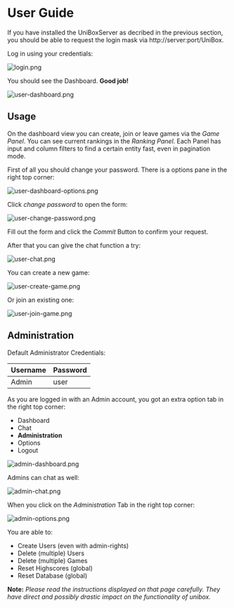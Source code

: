 # User Guide

If you have installed the UniBoxServer as decribed in the previous section, you should be able to request the login mask via http://server:port/UniBox.

Log in using your credentials:

![login.png](http://alextape.github.io/UniBox/screenshots/login.png)

You should see the Dashboard. **Good job!**

![user-dashboard.png](http://alextape.github.io/UniBox/screenshots/user-dashboard.png)

## Usage

On the dashboard view you can create, join or leave games via the *Game Panel*. You can see current rankings in the *Ranking Panel*. Each Panel has input and column filters to find a certain entity fast, even in pagination mode.

First of all you should change your password. There is a options pane in the right top corner:

![user-dashboard-options.png](http://alextape.github.io/UniBox/screenshots/user-dashboard-options.png)

Click *change password* to open the form:

![user-change-password.png](http://alextape.github.io/UniBox/screenshots/user-change-password.png)

Fill out the form and click the *Commit* Button to confirm your request.

After that you can give the chat function a try:

![user-chat.png](http://alextape.github.io/UniBox/screenshots/user-chat.png)

You can create a new game:

![user-create-game.png](http://alextape.github.io/UniBox/screenshots/user-create-game.png)

Or join an existing one:

![user-join-game.png](http://alextape.github.io/UniBox/screenshots/user-join-game.png)

## Administration

Default Administrator Credentials:

| Username | Password |
| :-- | :-- |
| Admin | user |

As you are logged in with an Admin account, you got an extra option tab in the right top corner:

- Dashboard
- Chat
- **Administration**
- Options
- Logout

![admin-dashboard.png](http://alextape.github.io/UniBox/screenshots/admin-dashboard.png)

Admins can chat as well:

![admin-chat.png](http://alextape.github.io/UniBox/screenshots/admin-chat.png)

When you click on the *Administration* Tab in the right top corner:

![admin-options.png](http://alextape.github.io/UniBox/screenshots/admin-options.png)

You are able to:

- Create Users (even with admin-rights)
- Delete (multiple) Users
- Delete (multiple) Games
- Reset Highscores (global)
- Reset Database (global)

**Note:** *Please read the instructions displayed on that page carefully. They have direct and possibly drastic impact on the functionality of unibox.*
